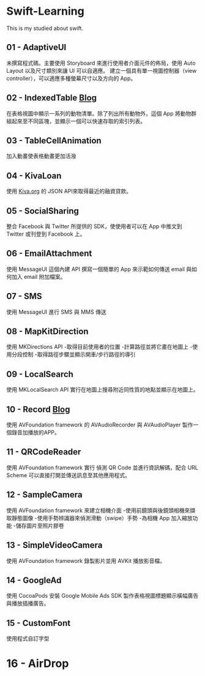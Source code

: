 # Swift-Learning
This is my studied about swift.

## 01 - AdaptiveUI
未撰寫程式碼。主要使用 Storyboard 來進行使用者介面元件的佈局，使用 Auto Layout 以及尺寸類別來讓 UI 可以自適應。
建立一個具有單一視圖控制器（view controller），可以適應多種螢幕尺寸以及方向的 App。


## 02 - IndexedTable  [Blog](https://medium.com/@k022298/add-an-index-in-tableview-feeb919f82ab)
在表格視圖中顯示一系列的動物清單。除了列出所有動物外，這個 App 將動物群組起來至不同區塊，並顯示一個可以快速存取的索引列表。

## 03 - TableCellAnimation
加入動畫使表格動畫更加活潑


## 04 - KivaLoan
使用 [Kiva.org](https://www.kiva.org/) 的 JSON API來取得最近的融資貸款。


## 05 - SocialSharing
整合 Facebook 與 Twitter 所提供的 SDK，使使用者可以在 App 中推文到 Twitter 或刊登到 Facebook 上。


## 06 - EmailAttachment
使用 MessageUI 這個內建 API 撰寫一個簡單的 App 來示範如何傳送 email 與如何加入 email 附加檔案。


## 07 - SMS
使用 MessageUI 進行 SMS 與 MMS 傳送


## 08 - MapKitDirection
使用 MKDirections API
-取得目前使用者的位置
-計算路徑並將它畫在地圖上
-使用分段控制
-取得路徑步驟並顯示開車/步行路徑的導引


## 09 - LocalSearch
使用 MKLocalSearch API 實行在地圖上搜尋附近同性質的地點並顯示在地圖上。


## 10 - Record  [Blog](https://medium.com/@k022298/create-an-audio-recorder-in-xcode-30adaec2e1d7)
使用 AVFoundation framework 的 AVAudioRecorder 與 AVAudioPlayer 製作一個錄音加播放的APP。


## 11 - QRCodeReader
使用 AVFoundation framework 實行 偵測 QR Code 並進行資訊解碼，配合 URL Scheme 可以直接打開並傳送訊息至其他應用程式。


## 12 - SampleCamera
使用 AVFoundation framework 來建立相機介面
-使用前鏡頭與後鏡頭相機來擷取靜態圖像
-使用手勢辨識器來偵測滑動（swipe）手勢
-為相機 App 加入縮放功能
-儲存圖片至照片膠卷


## 13 - SimpleVideoCamera
使用 AVFoundation framework 錄製影片並用 AVKit 播放影音檔。


## 14 - GoogleAd
使用 CocoaPods 安裝 Google Mobile Ads SDK 製作表格視圖標題顯示橫幅廣告與播放插播廣告。


## 15 - CustomFont
使用程式自訂字型


# 16 - AirDrop
